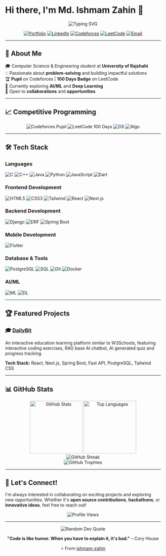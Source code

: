 # Hi there, I'm Md. Ishmam Zahin 👋

<div align="center">
  <img src="https://readme-typing-svg.demolab.com?font=Fira+Code&weight=600&size=28&duration=4000&pause=1000&color=3B82F6&center=true&vCenter=true&multiline=false&repeat=true&width=600&height=100&lines=Computer+Science+Student;Competitive+Programmer;Full+Stack+Developer;Problem+Solver+%7C+Tech+Enthusiast" alt="Typing SVG" />
</div>

<p align="center">
  <a href="https://ishmam-zahin.github.io/My-Portfolio/"><img src="https://img.shields.io/badge/Portfolio-000000?style=for-the-badge&logo=About.me&logoColor=white" alt="Portfolio"/></a>
  <a href="https://linkedin.com/in/md-ishmam-zahin"><img src="https://img.shields.io/badge/LinkedIn-0077B5?style=for-the-badge&logo=linkedin&logoColor=white" alt="LinkedIn"/></a>
  <a href="https://codeforces.com/profile/zahin420"><img src="https://img.shields.io/badge/Codeforces-1F8ACB?style=for-the-badge&logo=codeforces&logoColor=white" alt="Codeforces"/></a>
  <a href="https://leetcode.com/zahin420"><img src="https://img.shields.io/badge/LeetCode-FFA116?style=for-the-badge&logo=leetcode&logoColor=black" alt="LeetCode"/></a>
  <a href="mailto:ishmamzahin404@gmail.com"><img src="https://img.shields.io/badge/Email-D14836?style=for-the-badge&logo=gmail&logoColor=white" alt="Email"/></a>
</p>

---

## 🚀 About Me

🎓 Computer Science & Engineering student at **University of Rajshahi**  
💡 Passionate about **problem-solving** and building impactful solutions  
🏆 **Pupil** on Codeforces | **100 Days Badge** on LeetCode  
🌱 Currently exploring **AI/ML** and **Deep Learning**  
💼 Open to **collaborations** and **opportunities**

---

## 📈 Competitive Programming

<div align="center">
  <img src="https://img.shields.io/badge/Codeforces-Pupil-1F8ACB?style=for-the-badge&logo=codeforces&logoColor=white" alt="Codeforces Pupil"/>
  <img src="https://img.shields.io/badge/LeetCode-100_Days_Badge-FFA116?style=for-the-badge&logo=leetcode&logoColor=black" alt="LeetCode 100 Days"/>
  <img src="https://img.shields.io/badge/Data_Structures-4285F4?style=for-the-badge&logo=google&logoColor=white" alt="DS"/>
  <img src="https://img.shields.io/badge/Algorithms-FF4088?style=for-the-badge&logo=thealgorithms&logoColor=white" alt="Algo"/>
</div>

---

## 🛠️ Tech Stack

### Languages
<p align="left">
  <img src="https://img.shields.io/badge/C-00599C?style=for-the-badge&logo=c&logoColor=white" alt="C"/>
  <img src="https://img.shields.io/badge/C++-00599C?style=for-the-badge&logo=cplusplus&logoColor=white" alt="C++"/>
  <img src="https://img.shields.io/badge/Java-ED8B00?style=for-the-badge&logo=openjdk&logoColor=white" alt="Java"/>
  <img src="https://img.shields.io/badge/Python-3776AB?style=for-the-badge&logo=python&logoColor=white" alt="Python"/>
  <img src="https://img.shields.io/badge/JavaScript-F7DF1E?style=for-the-badge&logo=javascript&logoColor=black" alt="JavaScript"/>
  <img src="https://img.shields.io/badge/Dart-0175C2?style=for-the-badge&logo=dart&logoColor=white" alt="Dart"/>
</p>

### Frontend Development
<p align="left">
  <img src="https://img.shields.io/badge/HTML5-E34F26?style=for-the-badge&logo=html5&logoColor=white" alt="HTML5"/>
  <img src="https://img.shields.io/badge/CSS3-1572B6?style=for-the-badge&logo=css3&logoColor=white" alt="CSS3"/>
  <img src="https://img.shields.io/badge/Tailwind_CSS-38B2AC?style=for-the-badge&logo=tailwind-css&logoColor=white" alt="Tailwind"/>
  <img src="https://img.shields.io/badge/React-20232A?style=for-the-badge&logo=react&logoColor=61DAFB" alt="React"/>
  <img src="https://img.shields.io/badge/Next.js-000000?style=for-the-badge&logo=nextdotjs&logoColor=white" alt="Next.js"/>
</p>

### Backend Development
<p align="left">
  <img src="https://img.shields.io/badge/Django-092E20?style=for-the-badge&logo=django&logoColor=white" alt="Django"/>
  <img src="https://img.shields.io/badge/DRF-ff1709?style=for-the-badge&logo=django&logoColor=white" alt="DRF"/>
  <img src="https://img.shields.io/badge/Spring_Boot-6DB33F?style=for-the-badge&logo=spring-boot&logoColor=white" alt="Spring Boot"/>
</p>

### Mobile Development
<p align="left">
  <img src="https://img.shields.io/badge/Flutter-02569B?style=for-the-badge&logo=flutter&logoColor=white" alt="Flutter"/>
</p>

### Database & Tools
<p align="left">
  <img src="https://img.shields.io/badge/PostgreSQL-316192?style=for-the-badge&logo=postgresql&logoColor=white" alt="PostgreSQL"/>
  <img src="https://img.shields.io/badge/MySQL-4479A1?style=for-the-badge&logo=mysql&logoColor=white" alt="SQL"/>
  <img src="https://img.shields.io/badge/Git-F05032?style=for-the-badge&logo=git&logoColor=white" alt="Git"/>
  <img src="https://img.shields.io/badge/Docker-2496ED?style=for-the-badge&logo=docker&logoColor=white" alt="Docker"/>
</p>

### AI/ML
<p align="left">
  <img src="https://img.shields.io/badge/Machine_Learning-FF6F00?style=for-the-badge&logo=tensorflow&logoColor=white" alt="ML"/>
  <img src="https://img.shields.io/badge/Deep_Learning-00ADD8?style=for-the-badge&logo=keras&logoColor=white" alt="DL"/>
</p>

---

## 🏆 Featured Projects

### 🎓 [DailyBit](https://github.com/Ishmam-Zahin/DailyBit)
An interactive education learning platform similar to W3Schools, featuring interactive coding exercises, RAG base AI chatbot, AI generated quiz and progress tracking.

**Tech Stack:** React, Next.js, Spring Boot, Fast API, PostgreSQL, Tailwind CSS

---

## 📊 GitHub Stats

<div align="center">
  <img src="https://github-readme-stats.vercel.app/api?username=ishmam-zahin&show_icons=true&theme=tokyonight&hide_border=true&count_private=true" alt="GitHub Stats" height="170"/>
  <img src="https://github-readme-stats.vercel.app/api/top-langs/?username=ishmam-zahin&layout=compact&theme=tokyonight&hide_border=true" alt="Top Languages" height="170"/>
</div>

<div align="center">
  <img src="https://github-readme-streak-stats.herokuapp.com/?user=ishmam-zahin&theme=tokyonight&hide_border=true" alt="GitHub Streak"/>
</div>

<div align="center">
  <img src="https://github-profile-trophy.vercel.app/?username=ishmam-zahin&theme=tokyonight&no-frame=true&row=1&column=7" alt="GitHub Trophies"/>
</div>

---

## 🤝 Let's Connect!

I'm always interested in collaborating on exciting projects and exploring new opportunities. Whether it's **open source contributions**, **hackathons**, or **innovative ideas**, feel free to reach out!

<div align="center">
  <img src="https://komarev.com/ghpvc/?username=ishmam-zahin&color=blueviolet&style=for-the-badge" alt="Profile Views"/>
</div>

---

<div align="center">
  <img src="https://quotes-github-readme.vercel.app/api?type=horizontal&theme=tokyonight" alt="Random Dev Quote"/>
</div>

<div align="center">
  
  **"Code is like humor. When you have to explain it, it's bad."** – Cory House
  
  ⭐️ From [ishmam-zahin](https://github.com/ishmam-zahin)
  
</div>
